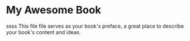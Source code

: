 # My Awesome Book
ssss
This file file serves as your book's preface, a great place to describe your book's content and ideas.
